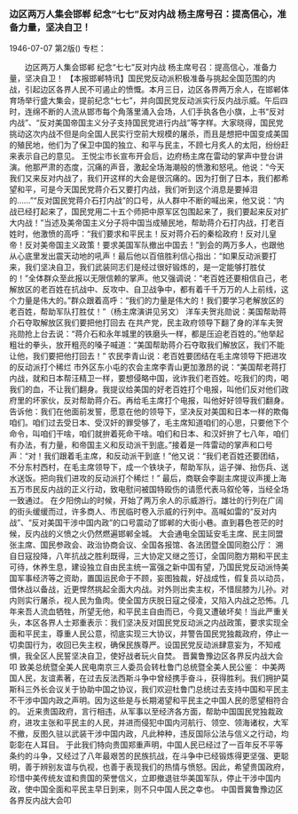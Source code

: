 ### 边区两万人集会邯郸  纪念“七七”反对内战  杨主席号召：提高信心，准备力量，坚决自卫！

1946-07-07
第2版()
专栏：

　　边区两万人集会邯郸
    纪念“七七”反对内战
    杨主席号召：提高信心，准备力量，坚决自卫！
    【本报邯郸特讯】国民党反动派积极准备与挑起全国范围的内战，引起边区各界人民不可遏止的愤慨。本月三日，边区各界两万余人，在邯郸体育场举行盛大集会，提前纪念“七七”，并向国民党反动派实行反内战示威。午后四时，连绵不断的人流从邯市每个角落里涌入会场，人们手执各色小旗，上书“反对内战”、“反对美国帝国主义分子支持国民党进行内战”等字样。大家晓得，国民党挑动这次内战不但是向全国人民实行空前大规模的屠杀，而且是想把中国变成美国的殖民地，他们为了保卫中国的独立、和平与民主，不顾七月炙人的太阳，纷纷赶来表示自己的意见。
    王悦尘市长宣布开会后，边府杨主席在雷动的掌声中登台讲演。他那严肃的态度，沉痛的声音，激起全场海潮般的愤激和怒吼。他说：“今天我们又来反对内战了，我们开这样的大会是很沉痛的。因为打倒了日本，我们都希望和平，可是今天国民党蒋介石又要打内战，我们听到这个消息是要掉泪的……”“反对国民党蒋介石打内战”的口号，从人群中不断的喊出来，他又说：“内战已经打起来了，国民党用二十五个师把中原军区包围起来了，我们要起来反对扩大内战！”当述及美帝国主义分子将中国当成殖民地，帮助蒋介石打内战，打老百姓时，他激愤的高呼：“我们要求和平民主！反对蒋介石的秦桧政府！反对儿皇帝！反对美帝国主义政策！要求美国军队撤出中国去！”到会的两万多人，也跟他从心底里发出震天动地的吼声！最后他以百倍胜利信心指出：“如果反动派要打来，我们坚决自卫，我们武装同志们是经过很好锻炼的，是一定能够打胜仗的！”全体群众至此报以无限信赖的掌声。他又强调说：“老百姓还要相信自己，老解放区的老百姓在抗战中、反攻中、自卫战争中，都有着千千万万的人上前线，这个力量是伟大的。”群众跟着高呼：“我们的力量是伟大的！我们要学习老解放区的老百姓，帮助军队打胜仗！”（杨主席演讲见另文）
            洋车夫贺兆勋说：美国帮助蒋介石夺取解放区我们要把他打回去
    在共产党，民主政府领导下翻了身的洋车夫贺兆勋抢上台去说：“蒋介石和永年城里的铁磨头一样，都是压迫老百姓的。”他举起粗壮的拳头，放开粗亮的嗓子喊道：“美国帮助蒋介石夺取我们解放区，我们不能让他，我们要把他打回去！”
            农民李青山说：老百姓要团结在毛主席领导下把进攻的反动派打个稀烂
    市外区东小屯的农会主席李青山更加激昂的说：“美国帮老蒋打内战，就和日本帮汪精卫一样，要想侵略中国，讹诈我们老百姓。吃我们的肉，喝我们的血，不让我们翻身。我提议给美国的好老百姓打个电报，叫他们反对他们政府里的坏家伙，反对帮助蒋介石。再给毛主席打个电报，叫他好好领导我们翻身。告诉他：我们在他面前发誓，愿意在他的领导下，坚决反对美国和日本一样的欺侮咱们。咱们过去受日本、受汉奸的罪受够了，毛主席知道咱们的心思，只要他下个命令，叫咱们干啥，咱们就拚着死命干啥。咱们和日本、和汉奸拚了七八年，咱们有办法，有力量，和帝国主义和反动派干到底。”接着是一阵雷动的掌声和口号声：“对！我们跟着毛主席，和反动派干到底！”他又说：“我们老百姓还要团结，不分东村西村，在毛主席领导下，成一个铁块子，帮助军队，运子弹、抬伤兵、送水送饭。把向我们进攻的反动派打个稀烂！”
    最后，商联会李副主席提议声援上海五万市民反内战的正义行动，致电慰问被国特殴伤的请愿代表马叙伦等，当经全场一致通过。
    在夕阳傍山的时候，开始了两万余人的示威游行。雄壮的行列在广阔的街头缓缓而过，许多商人、市民临时卷入示威的行列中。高喊如雷的“反对内战”、“反对美国干涉中国内政”的口号震动了邯郸的大街小巷。直到暮色苍茫的时候，反内战的义愤之火仍然燃遍邯郸全城。
            大会通电全国延安毛主席、民主同盟张主席、国民参政会、政治协商会议、全国各报馆、各法团暨全国同胞公厅：
    溯自日寇投降，八年抗战之胜利既得，三大协定又继之签订，全国同胞方期和平民主可待，休养生息，建设独立自由民主统一富强之新中国有望，乃国民党反动派恃美国军事经济等之资助，置国运民命于不顾，妄图独裁，好战成性，假复员以动员，借休战以备战，近更悍然挑起全面大内战。对外则出卖主权，不惜屈膝为儿孙。对内则实行屠杀，视人民为鱼肉。使全国方庆脱日寇之侵凌，又陷入内战之恐怖。几年来吾人流血牺牲，所望无他，和平民主自由而已，今竟又遭破坏矣！当此严重关头，本区各界人士郑重表示：我们坚决反对国民党反动派之内战政策，要求实现全面和平民主，尊重人民公意，彻底实现三大协议，并警告国民党独裁政府，停止一切卖国行为，收回已失主权，确保民族尊严。设国民党反动派肆意妄为，不知戒惧，我全区人民誓坚决自卫，使好战者玩火自焚。
                                  晋冀鲁豫边区各界反内战大会叩
            致美总统暨全美人民电南京三人委员会转杜鲁门总统暨全美人民公鉴：
    中美两国人民，友谊素著，在过去反法西斯斗争中曾经携手奋斗，获得胜利。我们拥护莫斯科三外长会议关于协助中国之协议，我们欢迎杜鲁门总统过去支持中国和平民主不干涉中国内政之声明。因为这些是与长期渴望和平民主之中国人民的愿望相符合的。
    近来贵国政府，言行相违，从军事以至经济各方面，帮助中国国民党独裁政府，进攻主张和平民主的人民，并进而侵犯中国内河航行、领空、领海诸权，大军不撤，反图久驻以武装干涉中国内政，凡此种种，违反国际公法与信义之行动，均彰彰在人耳目。
    于此我们特向贵国郑重声明，中国人民已经过了一百年反不平等条约的斗争，又经过了八年最艰苦的民族抗战，在斗争中已经锻炼得更坚强、更聪明，善于辨别友谊与仇视，也善于表现我们的热情与愤怒。因此，希望贵国政府，珍惜中美传统友谊和贵国的荣誉信义，立即撤退驻华美国军队，停止干涉中国内政，使中国全面和平民主早日到来，则不只中国人民之幸也。
                              中国晋冀鲁豫边区各界反内战大会叩
